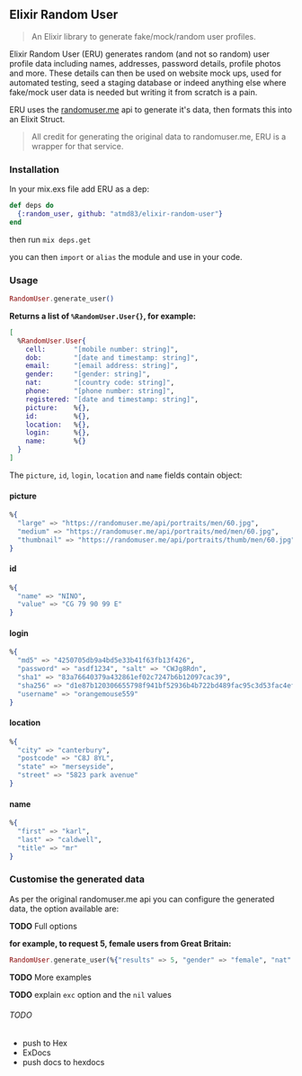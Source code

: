 ## Elixir Random User
> An Elixir library to generate fake/mock/random user profiles.


Elixir Random User (ERU) generates random (and not so random) user profile data including names, addresses, password details, 
profile photos and more. These details can then be used on website mock ups, used for automated testing, seed a staging 
database or indeed anything else where fake/mock user data is needed but writing it from scratch is a pain.

ERU uses the [randomuser.me](https://randomuser.me/) api to generate it's data, then formats this into an Elixit Struct.

> All credit for generating the original data to randomuser.me, ERU is a wrapper for that service.

### Installation
In your mix.exs file add ERU as a dep:
```elixir
def deps do
  {:random_user, github: "atmd83/elixir-random-user"}
end
```
then run
`mix deps.get`

you can then `import` or `alias` the module and use in your code.

### Usage
```elixir
RandomUser.generate_user()
```
**Returns a list of `%RandomUser.User{}`, for example:**
```elixir
[
  %RandomUser.User{
    cell:       "[mobile number: string]", 
    dob:        "[date and timestamp: string]",
    email:      "[email address: string]", 
    gender:     "[gender: string]",
    nat:        "[country code: string]",
    phone:      "[phone number: string]",
    registered: "[date and timestamp: string]",
    picture:    %{},
    id:         %{},
    location:   %{},
    login:      %{},
    name:       %{} 
  }
]

```

The `picture`, `id`, `login`, `location` and `name` fields contain object:


#### picture
```elixir
%{
  "large" => "https://randomuser.me/api/portraits/men/60.jpg",
  "medium" => "https://randomuser.me/api/portraits/med/men/60.jpg",
  "thumbnail" => "https://randomuser.me/api/portraits/thumb/men/60.jpg"
}
```

#### id
```elixir
%{
  "name" => "NINO", 
  "value" => "CG 79 90 99 E"
}
```

#### login
```elixir
%{
  "md5" => "4250705db9a4bd5e33b41f63fb13f426",
  "password" => "asdf1234", "salt" => "CWJg8Rdn",
  "sha1" => "83a76640379a432861ef02c7247b6b12097cac39",
  "sha256" => "d1e87b120306655798f941bf52936b4b722bd489fac95c3d53fac4ef8b47989c",
  "username" => "orangemouse559"
}
```

#### location
```elixir
%{
  "city" => "canterbury", 
  "postcode" => "C8J 8YL",
  "state" => "merseyside", 
  "street" => "5823 park avenue"
}
```

#### name
```elixir
%{
  "first" => "karl", 
  "last" => "caldwell", 
  "title" => "mr"
}
```


### Customise the generated data
As per the original randomuser.me api you can configure the generated data, the option available are:


**TODO** Full options


**for example, to request 5, female users from Great Britain:**
```elixir
RandomUser.generate_user(%{"results" => 5, "gender" => "female", "nat" => "GB"})
```


**TODO** More examples


**TODO** explain `exc` option and the `nil` values


###### TODO 
- push to Hex
- ExDocs
- push docs to hexdocs


<!--
```elixir
def deps do
  [{:random_user, "~> 0.1.0"}]
end
```

Documentation can be generated with [ExDoc](https://github.com/elixir-lang/ex_doc)
and published on [HexDocs](https://hexdocs.pm). Once published, the docs can
be found at [https://hexdocs.pm/random_user](https://hexdocs.pm/random_user).

-->